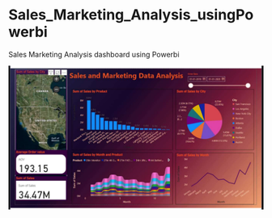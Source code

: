 # Sales_Marketing_Analysis_usingPowerbi
Sales Marketing Analysis dashboard using Powerbi

![Sales and Marketing Dashboard](https://github.com/adi2384/Sales_Marketing_Analysis_usingPowerbi/blob/main/image.png?raw=true)

